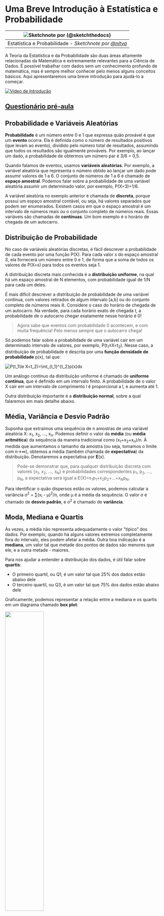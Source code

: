 <!--
CO_OP_TRANSLATOR_METADATA:
{
  "original_hash": "b706a07cfa87ba091cbb91e0aa775600",
  "translation_date": "2025-08-24T00:03:33+00:00",
  "source_file": "1-Introduction/04-stats-and-probability/README.md",
  "language_code": "pt"
}
-->
# Uma Breve Introdução à Estatística e Probabilidade

|![ Sketchnote por [(@sketchthedocs)](https://sketchthedocs.dev) ](../../sketchnotes/04-Statistics-Probability.png)|
|:---:|
| Estatística e Probabilidade - _Sketchnote por [@nitya](https://twitter.com/nitya)_ |

A Teoria da Estatística e da Probabilidade são duas áreas altamente relacionadas da Matemática e extremamente relevantes para a Ciência de Dados. É possível trabalhar com dados sem um conhecimento profundo de matemática, mas é sempre melhor conhecer pelo menos alguns conceitos básicos. Aqui apresentaremos uma breve introdução para ajudá-lo a começar.

[![Vídeo de Introdução](../../../../1-Introduction/04-stats-and-probability/images/video-prob-and-stats.png)](https://youtu.be/Z5Zy85g4Yjw)

## [Questionário pré-aula](https://purple-hill-04aebfb03.1.azurestaticapps.net/quiz/6)

## Probabilidade e Variáveis Aleatórias

**Probabilidade** é um número entre 0 e 1 que expressa quão provável é que um **evento** ocorra. Ela é definida como o número de resultados positivos (que levam ao evento), dividido pelo número total de resultados, assumindo que todos os resultados são igualmente prováveis. Por exemplo, ao lançar um dado, a probabilidade de obtermos um número par é 3/6 = 0,5.

Quando falamos de eventos, usamos **variáveis aleatórias**. Por exemplo, a variável aleatória que representa o número obtido ao lançar um dado pode assumir valores de 1 a 6. O conjunto de números de 1 a 6 é chamado de **espaço amostral**. Podemos falar sobre a probabilidade de uma variável aleatória assumir um determinado valor, por exemplo, P(X=3)=1/6.

A variável aleatória no exemplo anterior é chamada de **discreta**, porque possui um espaço amostral contável, ou seja, há valores separados que podem ser enumerados. Existem casos em que o espaço amostral é um intervalo de números reais ou o conjunto completo de números reais. Essas variáveis são chamadas de **contínuas**. Um bom exemplo é o horário de chegada de um autocarro.

## Distribuição de Probabilidade

No caso de variáveis aleatórias discretas, é fácil descrever a probabilidade de cada evento por uma função P(X). Para cada valor *s* do espaço amostral *S*, ela fornecerá um número entre 0 e 1, de forma que a soma de todos os valores de P(X=s) para todos os eventos seja 1.

A distribuição discreta mais conhecida é a **distribuição uniforme**, na qual há um espaço amostral de N elementos, com probabilidade igual de 1/N para cada um deles.

É mais difícil descrever a distribuição de probabilidade de uma variável contínua, com valores retirados de algum intervalo [a,b] ou do conjunto completo de números reais ℝ. Considere o caso do horário de chegada de um autocarro. Na verdade, para cada horário exato de chegada *t*, a probabilidade de o autocarro chegar exatamente nesse horário é 0!

> Agora sabe que eventos com probabilidade 0 acontecem, e com muita frequência! Pelo menos sempre que o autocarro chega!

Só podemos falar sobre a probabilidade de uma variável cair em um determinado intervalo de valores, por exemplo, P(t<sub>1</sub>≤X<t<sub>2</sub>). Nesse caso, a distribuição de probabilidade é descrita por uma **função densidade de probabilidade** p(x), tal que:

![P(t_1\le X<t_2)=\int_{t_1}^{t_2}p(x)dx](../../../../1-Introduction/04-stats-and-probability/images/probability-density.png)

Um análogo contínuo da distribuição uniforme é chamado de **uniforme contínua**, que é definido em um intervalo finito. A probabilidade de o valor X cair em um intervalo de comprimento l é proporcional a l, e aumenta até 1.

Outra distribuição importante é a **distribuição normal**, sobre a qual falaremos em mais detalhe abaixo.

## Média, Variância e Desvio Padrão

Suponha que extraímos uma sequência de n amostras de uma variável aleatória X: x<sub>1</sub>, x<sub>2</sub>, ..., x<sub>n</sub>. Podemos definir o valor da **média** (ou **média aritmética**) da sequência da maneira tradicional como (x<sub>1</sub>+x<sub>2</sub>+x<sub>n</sub>)/n. À medida que aumentamos o tamanho da amostra (ou seja, tomamos o limite com n→∞), obtemos a média (também chamada de **expectativa**) da distribuição. Denotaremos a expectativa por **E**(x).

> Pode-se demonstrar que, para qualquer distribuição discreta com valores {x<sub>1</sub>, x<sub>2</sub>, ..., x<sub>N</sub>} e probabilidades correspondentes p<sub>1</sub>, p<sub>2</sub>, ..., p<sub>N</sub>, a expectativa será igual a E(X)=x<sub>1</sub>p<sub>1</sub>+x<sub>2</sub>p<sub>2</sub>+...+x<sub>N</sub>p<sub>N</sub>.

Para identificar o quão dispersos estão os valores, podemos calcular a variância σ<sup>2</sup> = ∑(x<sub>i</sub> - μ)<sup>2</sup>/n, onde μ é a média da sequência. O valor σ é chamado de **desvio padrão**, e σ<sup>2</sup> é chamado de **variância**.

## Moda, Mediana e Quartis

Às vezes, a média não representa adequadamente o valor "típico" dos dados. Por exemplo, quando há alguns valores extremos completamente fora do intervalo, eles podem afetar a média. Outra boa indicação é a **mediana**, um valor tal que metade dos pontos de dados são menores que ele, e a outra metade - maiores.

Para nos ajudar a entender a distribuição dos dados, é útil falar sobre **quartis**:

* O primeiro quartil, ou Q1, é um valor tal que 25% dos dados estão abaixo dele
* O terceiro quartil, ou Q3, é um valor tal que 75% dos dados estão abaixo dele

Graficamente, podemos representar a relação entre a mediana e os quartis em um diagrama chamado **box plot**:

<img src="images/boxplot_explanation.png" width="50%"/>

Aqui também calculamos o **intervalo interquartil** IQR=Q3-Q1, e os chamados **outliers** - valores que estão fora dos limites [Q1-1.5*IQR,Q3+1.5*IQR].

Para uma distribuição finita que contém um pequeno número de valores possíveis, um bom valor "típico" é aquele que aparece com mais frequência, chamado de **moda**. É frequentemente aplicado a dados categóricos, como cores. Considere uma situação em que temos dois grupos de pessoas - algumas que preferem fortemente vermelho, e outras que preferem azul. Se codificarmos as cores por números, o valor médio para uma cor favorita estaria em algum lugar no espectro laranja-verde, o que não indica a preferência real de nenhum dos grupos. No entanto, a moda seria uma das cores, ou ambas, se o número de pessoas que votaram nelas for igual (nesse caso, chamamos a amostra de **multimodal**).

## Dados do Mundo Real

Quando analisamos dados do mundo real, eles frequentemente não são variáveis aleatórias no sentido de que não realizamos experimentos com resultados desconhecidos. Por exemplo, considere uma equipa de jogadores de basebol e seus dados corporais, como altura, peso e idade. Esses números não são exatamente aleatórios, mas ainda podemos aplicar os mesmos conceitos matemáticos. Por exemplo, uma sequência de pesos de pessoas pode ser considerada uma sequência de valores extraídos de alguma variável aleatória. Abaixo está a sequência de pesos de jogadores reais de basebol da [Major League Baseball](http://mlb.mlb.com/index.jsp), retirada [deste conjunto de dados](http://wiki.stat.ucla.edu/socr/index.php/SOCR_Data_MLB_HeightsWeights) (para sua conveniência, apenas os primeiros 20 valores são mostrados):

```
[180.0, 215.0, 210.0, 210.0, 188.0, 176.0, 209.0, 200.0, 231.0, 180.0, 188.0, 180.0, 185.0, 160.0, 180.0, 185.0, 197.0, 189.0, 185.0, 219.0]
```

> **Nota**: Para ver o exemplo de trabalho com este conjunto de dados, consulte o [notebook associado](../../../../1-Introduction/04-stats-and-probability/notebook.ipynb). Há também vários desafios ao longo desta lição, e pode completá-los adicionando algum código a esse notebook. Se não souber como operar com dados, não se preocupe - voltaremos a trabalhar com dados usando Python mais tarde. Se não souber como executar código no Jupyter Notebook, consulte [este artigo](https://soshnikov.com/education/how-to-execute-notebooks-from-github/).

Aqui está o box plot mostrando média, mediana e quartis para os nossos dados:

![Box Plot de Peso](../../../../1-Introduction/04-stats-and-probability/images/weight-boxplot.png)

Como os nossos dados contêm informações sobre diferentes **funções** dos jogadores, também podemos fazer o box plot por função - isso permitirá entender como os valores dos parâmetros diferem entre as funções. Desta vez, consideraremos a altura:

![Box plot por função](../../../../1-Introduction/04-stats-and-probability/images/boxplot_byrole.png)

Este diagrama sugere que, em média, a altura dos jogadores da primeira base é maior do que a altura dos jogadores da segunda base. Mais tarde nesta lição, aprenderemos como testar esta hipótese de forma mais formal e como demonstrar que os nossos dados são estatisticamente significativos para mostrar isso.

> Ao trabalhar com dados do mundo real, assumimos que todos os pontos de dados são amostras extraídas de alguma distribuição de probabilidade. Essa suposição permite-nos aplicar técnicas de machine learning e construir modelos preditivos funcionais.

Para ver qual é a distribuição dos nossos dados, podemos traçar um gráfico chamado **histograma**. O eixo X conterá um número de diferentes intervalos de peso (os chamados **bins**), e o eixo vertical mostrará o número de vezes que a amostra da variável aleatória esteve dentro de um determinado intervalo.

![Histograma de dados do mundo real](../../../../1-Introduction/04-stats-and-probability/images/weight-histogram.png)

A partir deste histograma, pode-se ver que todos os valores estão centrados em torno de um certo peso médio, e quanto mais nos afastamos desse peso, menos frequentes são os pesos desse valor. Ou seja, é muito improvável que o peso de um jogador de basebol seja muito diferente do peso médio. A variância dos pesos mostra a extensão em que os pesos provavelmente diferem da média.

> Se considerarmos os pesos de outras pessoas, que não sejam da liga de basebol, a distribuição provavelmente será diferente. No entanto, o formato da distribuição será o mesmo, mas a média e a variância mudarão. Assim, se treinarmos o nosso modelo com jogadores de basebol, é provável que ele forneça resultados errados quando aplicado a estudantes de uma universidade, porque a distribuição subjacente é diferente.

## Distribuição Normal

A distribuição de pesos que vimos acima é muito típica, e muitas medições do mundo real seguem o mesmo tipo de distribuição, mas com médias e variâncias diferentes. Esta distribuição é chamada de **distribuição normal**, e desempenha um papel muito importante na estatística.

Usar a distribuição normal é uma forma correta de gerar pesos aleatórios de potenciais jogadores de basebol. Uma vez que sabemos o peso médio `mean` e o desvio padrão `std`, podemos gerar 1000 amostras de peso da seguinte forma:
```python
samples = np.random.normal(mean,std,1000)
``` 

Se traçarmos o histograma das amostras geradas, veremos uma imagem muito semelhante à mostrada acima. E se aumentarmos o número de amostras e o número de bins, podemos gerar uma imagem de uma distribuição normal mais próxima do ideal:

![Distribuição Normal com média=0 e desvio padrão=1](../../../../1-Introduction/04-stats-and-probability/images/normal-histogram.png)

*Distribuição Normal com média=0 e desvio padrão=1*

## Intervalos de Confiança

Quando falamos sobre os pesos dos jogadores de basebol, assumimos que existe uma **variável aleatória W** que corresponde à distribuição de probabilidade ideal dos pesos de todos os jogadores de basebol (o chamado **população**). A nossa sequência de pesos corresponde a um subconjunto de todos os jogadores de basebol que chamamos de **amostra**. Uma questão interessante é: podemos conhecer os parâmetros da distribuição de W, ou seja, a média e a variância da população?

A resposta mais simples seria calcular a média e a variância da nossa amostra. No entanto, pode acontecer que a nossa amostra aleatória não represente com precisão a população completa. Assim, faz sentido falar sobre **intervalo de confiança**.
> **Intervalo de confiança** é a estimativa do verdadeiro valor médio da população com base na nossa amostra, que é precisa dentro de uma determinada probabilidade (ou **nível de confiança**).
Suponha que temos uma amostra X<sub>1</sub>, ..., X<sub>n</sub> da nossa distribuição. Cada vez que retiramos uma amostra da nossa distribuição, acabamos com um valor médio diferente μ. Assim, μ pode ser considerado uma variável aleatória. Um **intervalo de confiança** com confiança p é um par de valores (L<sub>p</sub>,R<sub>p</sub>), tal que **P**(L<sub>p</sub>≤μ≤R<sub>p</sub>) = p, ou seja, a probabilidade de o valor médio medido estar dentro do intervalo é igual a p.

Vai além da nossa breve introdução discutir em detalhe como esses intervalos de confiança são calculados. Mais detalhes podem ser encontrados [na Wikipedia](https://en.wikipedia.org/wiki/Confidence_interval). Em resumo, definimos a distribuição da média amostral calculada em relação à média verdadeira da população, que é chamada de **distribuição t de Student**.

> **Fato interessante**: A distribuição t de Student foi nomeada em homenagem ao matemático William Sealy Gosset, que publicou seu artigo sob o pseudônimo "Student". Ele trabalhava na cervejaria Guinness e, segundo uma das versões, seu empregador não queria que o público soubesse que estavam usando testes estatísticos para determinar a qualidade das matérias-primas.

Se quisermos estimar a média μ da nossa população com confiança p, precisamos pegar o *(1-p)/2-ésimo percentil* de uma distribuição t de Student A, que pode ser obtido em tabelas ou calculado usando algumas funções integradas de software estatístico (por exemplo, Python, R, etc.). Então, o intervalo para μ seria dado por X±A*D/√n, onde X é a média obtida da amostra e D é o desvio padrão.

> **Nota**: Também omitimos a discussão de um conceito importante de [graus de liberdade](https://en.wikipedia.org/wiki/Degrees_of_freedom_(statistics)), que é relevante em relação à distribuição t de Student. Pode consultar livros mais completos sobre estatística para entender este conceito mais profundamente.

Um exemplo de cálculo de intervalo de confiança para pesos e alturas é dado nos [notebooks associados](../../../../1-Introduction/04-stats-and-probability/notebook.ipynb).

| p    | Média do peso |
|------|---------------|
| 0.85 | 201.73±0.94   |
| 0.90 | 201.73±1.08   |
| 0.95 | 201.73±1.28   |

Note que quanto maior a probabilidade de confiança, mais amplo é o intervalo de confiança.

## Teste de Hipóteses

No nosso conjunto de dados de jogadores de baseball, existem diferentes funções de jogadores, que podem ser resumidas abaixo (consulte o [notebook associado](../../../../1-Introduction/04-stats-and-probability/notebook.ipynb) para ver como esta tabela pode ser calculada):

| Função             | Altura     | Peso       | Contagem |
|--------------------|------------|------------|----------|
| Catcher           | 72.723684  | 204.328947 | 76       |
| Designated_Hitter | 74.222222  | 220.888889 | 18       |
| First_Baseman     | 74.000000  | 213.109091 | 55       |
| Outfielder        | 73.010309  | 199.113402 | 194      |
| Relief_Pitcher    | 74.374603  | 203.517460 | 315      |
| Second_Baseman    | 71.362069  | 184.344828 | 58       |
| Shortstop         | 71.903846  | 182.923077 | 52       |
| Starting_Pitcher  | 74.719457  | 205.163636 | 221      |
| Third_Baseman     | 73.044444  | 200.955556 | 45       |

Podemos notar que a média das alturas dos jogadores de primeira base é maior do que a dos jogadores de segunda base. Assim, podemos ser tentados a concluir que **jogadores de primeira base são mais altos do que jogadores de segunda base**.

> Esta afirmação é chamada de **hipótese**, porque não sabemos se o fato é realmente verdadeiro ou não.

No entanto, nem sempre é óbvio se podemos fazer essa conclusão. A partir da discussão acima, sabemos que cada média tem um intervalo de confiança associado e, portanto, essa diferença pode ser apenas um erro estatístico. Precisamos de uma forma mais formal de testar nossa hipótese.

Vamos calcular os intervalos de confiança separadamente para as alturas dos jogadores de primeira e segunda base:

| Confiança | Primeira Base | Segunda Base |
|-----------|---------------|--------------|
| 0.85      | 73.62..74.38  | 71.04..71.69 |
| 0.90      | 73.56..74.44  | 70.99..71.73 |
| 0.95      | 73.47..74.53  | 70.92..71.81 |

Podemos ver que, sob nenhuma confiança, os intervalos se sobrepõem. Isso prova nossa hipótese de que jogadores de primeira base são mais altos do que jogadores de segunda base.

Mais formalmente, o problema que estamos resolvendo é verificar se **duas distribuições de probabilidade são iguais**, ou pelo menos têm os mesmos parâmetros. Dependendo da distribuição, precisamos usar diferentes testes para isso. Se sabemos que nossas distribuições são normais, podemos aplicar o **[teste t de Student](https://en.wikipedia.org/wiki/Student%27s_t-test)**.

No teste t de Student, calculamos o chamado **valor t**, que indica a diferença entre as médias, levando em conta a variância. É demonstrado que o valor t segue a **distribuição t de Student**, o que nos permite obter o valor limite para um nível de confiança **p** (isso pode ser calculado ou consultado em tabelas numéricas). Em seguida, comparamos o valor t com esse limite para aprovar ou rejeitar a hipótese.

Em Python, podemos usar o pacote **SciPy**, que inclui a função `ttest_ind` (além de muitas outras funções estatísticas úteis!). Ela calcula o valor t para nós e também faz a consulta reversa do valor de confiança p, para que possamos apenas olhar para a confiança e tirar a conclusão.

Por exemplo, nossa comparação entre as alturas dos jogadores de primeira e segunda base nos dá os seguintes resultados: 
```python
from scipy.stats import ttest_ind

tval, pval = ttest_ind(df.loc[df['Role']=='First_Baseman',['Height']], df.loc[df['Role']=='Designated_Hitter',['Height']],equal_var=False)
print(f"T-value = {tval[0]:.2f}\nP-value: {pval[0]}")
```
```
T-value = 7.65
P-value: 9.137321189738925e-12
```
No nosso caso, o valor p é muito baixo, o que significa que há evidências fortes de que os jogadores de primeira base são mais altos.

Existem também outros tipos de hipóteses que podemos querer testar, por exemplo:
* Provar que uma amostra segue alguma distribuição. No nosso caso, assumimos que as alturas são distribuídas normalmente, mas isso precisa de verificação estatística formal.
* Provar que o valor médio de uma amostra corresponde a algum valor pré-definido.
* Comparar as médias de várias amostras (por exemplo, qual é a diferença nos níveis de felicidade entre diferentes faixas etárias).

## Lei dos Grandes Números e Teorema Central do Limite

Uma das razões pelas quais a distribuição normal é tão importante é o chamado **teorema central do limite**. Suponha que temos uma grande amostra de N valores independentes X<sub>1</sub>, ..., X<sub>N</sub>, amostrados de qualquer distribuição com média μ e variância σ<sup>2</sup>. Então, para N suficientemente grande (em outras palavras, quando N→∞), a média Σ<sub>i</sub>X<sub>i</sub> seria distribuída normalmente, com média μ e variância σ<sup>2</sup>/N.

> Outra forma de interpretar o teorema central do limite é dizer que, independentemente da distribuição, quando se calcula a média de uma soma de valores de qualquer variável aleatória, acaba-se com uma distribuição normal.

Do teorema central do limite também decorre que, quando N→∞, a probabilidade de a média da amostra ser igual a μ torna-se 1. Isso é conhecido como **a lei dos grandes números**.

## Covariância e Correlação

Uma das coisas que a Ciência de Dados faz é encontrar relações entre dados. Dizemos que duas sequências **correlacionam** quando exibem comportamento semelhante ao mesmo tempo, ou seja, elas sobem/descem simultaneamente, ou uma sequência sobe quando outra desce e vice-versa. Em outras palavras, parece haver alguma relação entre duas sequências.

> Correlação não indica necessariamente uma relação causal entre duas sequências; às vezes ambas as variáveis podem depender de alguma causa externa, ou pode ser puramente por acaso que as duas sequências se correlacionam. No entanto, uma correlação matemática forte é uma boa indicação de que duas variáveis estão de alguma forma conectadas.

Matematicamente, o principal conceito que mostra a relação entre duas variáveis aleatórias é a **covariância**, que é calculada assim: Cov(X,Y) = **E**\[(X-**E**(X))(Y-**E**(Y))\]. Calculamos o desvio de ambas as variáveis em relação aos seus valores médios e, em seguida, o produto desses desvios. Se ambas as variáveis se desviam juntas, o produto será sempre um valor positivo, que se somará a uma covariância positiva. Se ambas as variáveis se desviam fora de sincronia (ou seja, uma cai abaixo da média quando outra sobe acima da média), sempre obteremos números negativos, que se somarão a uma covariância negativa. Se os desvios não forem dependentes, eles se somarão a aproximadamente zero.

O valor absoluto da covariância não nos diz muito sobre o quão grande é a correlação, porque depende da magnitude dos valores reais. Para normalizá-lo, podemos dividir a covariância pelo desvio padrão de ambas as variáveis, para obter a **correlação**. A vantagem é que a correlação está sempre no intervalo de [-1,1], onde 1 indica forte correlação positiva entre os valores, -1 - forte correlação negativa, e 0 - nenhuma correlação (variáveis independentes).

**Exemplo**: Podemos calcular a correlação entre os pesos e alturas dos jogadores de baseball do conjunto de dados mencionado acima:
```python
print(np.corrcoef(weights,heights))
```
Como resultado, obtemos uma **matriz de correlação** como esta:
```
array([[1.        , 0.52959196],
       [0.52959196, 1.        ]])
```

> A matriz de correlação C pode ser calculada para qualquer número de sequências de entrada S<sub>1</sub>, ..., S<sub>n</sub>. O valor de C<sub>ij</sub> é a correlação entre S<sub>i</sub> e S<sub>j</sub>, e os elementos diagonais são sempre 1 (que é também a autocorrelação de S<sub>i</sub>).

No nosso caso, o valor 0.53 indica que há alguma correlação entre o peso e a altura de uma pessoa. Também podemos fazer o gráfico de dispersão de um valor contra o outro para ver a relação visualmente:

![Relação entre peso e altura](../../../../1-Introduction/04-stats-and-probability/images/weight-height-relationship.png)

> Mais exemplos de correlação e covariância podem ser encontrados no [notebook associado](../../../../1-Introduction/04-stats-and-probability/notebook.ipynb).

## Conclusão

Nesta seção, aprendemos:

* propriedades estatísticas básicas dos dados, como média, variância, moda e quartis
* diferentes distribuições de variáveis aleatórias, incluindo distribuição normal
* como encontrar correlação entre diferentes propriedades
* como usar um aparato matemático e estatístico sólido para provar algumas hipóteses
* como calcular intervalos de confiança para variáveis aleatórias com base em amostras de dados

Embora esta não seja uma lista exaustiva de tópicos que existem dentro de probabilidade e estatística, deve ser suficiente para lhe dar um bom início neste curso.

## 🚀 Desafio

Use o código de exemplo no notebook para testar outras hipóteses:
1. Jogadores de primeira base são mais velhos do que jogadores de segunda base.
2. Jogadores de primeira base são mais altos do que jogadores de terceira base.
3. Shortstops são mais altos do que jogadores de segunda base.

## [Quiz pós-aula](https://purple-hill-04aebfb03.1.azurestaticapps.net/quiz/7)

## Revisão e Autoestudo

Probabilidade e estatística é um tópico tão amplo que merece seu próprio curso. Se estiver interessado em aprofundar-se na teoria, pode querer continuar lendo alguns dos seguintes livros:

1. [Carlos Fernandez-Granda](https://cims.nyu.edu/~cfgranda/) da Universidade de Nova York tem ótimos apontamentos [Probability and Statistics for Data Science](https://cims.nyu.edu/~cfgranda/pages/stuff/probability_stats_for_DS.pdf) (disponível online).
1. [Peter e Andrew Bruce. Practical Statistics for Data Scientists.](https://www.oreilly.com/library/view/practical-statistics-for/9781491952955/) [[código de exemplo em R](https://github.com/andrewgbruce/statistics-for-data-scientists)].
1. [James D. Miller. Statistics for Data Science](https://www.packtpub.com/product/statistics-for-data-science/9781788290678) [[código de exemplo em R](https://github.com/PacktPublishing/Statistics-for-Data-Science)].

## Tarefa

[Pequeno Estudo sobre Diabetes](assignment.md)

## Créditos

Esta lição foi criada com ♥️ por [Dmitry Soshnikov](http://soshnikov.com)

**Aviso Legal**:  
Este documento foi traduzido utilizando o serviço de tradução por IA [Co-op Translator](https://github.com/Azure/co-op-translator). Embora nos esforcemos para garantir a precisão, esteja ciente de que traduções automáticas podem conter erros ou imprecisões. O documento original na sua língua nativa deve ser considerado a fonte autoritária. Para informações críticas, recomenda-se a tradução profissional realizada por humanos. Não nos responsabilizamos por quaisquer mal-entendidos ou interpretações incorretas decorrentes do uso desta tradução.